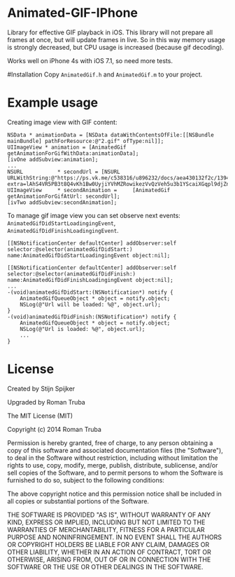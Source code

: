 # Animated-GIF-IPhone

Library for effective GIF playback in iOS. This library will not prepare all frames at once, but will update frames in live. So in this way memory usage is strongly decreased, but CPU usage is increased (because gif decoding).

Works well on iPhone 4s with iOS 7.1, so need more tests.

#Installation
Copy `AnimatedGif.h` and `AnimatedGif.m` to your project.

# Example usage
Creating image view with GIF content:
```
NSData * animationData = [NSData dataWithContentsOfFile:[[NSBundle mainBundle] pathForResource:@"2.gif" ofType:nil]];
UIImageView * animation = [AnimatedGif getAnimationForGifWithData:animationData];
[ivOne addSubview:animation];
...
NSURL 			* secondUrl = [NSURL URLWithString:@"https://ps.vk.me/c538316/u896232/docs/aea430132f2c/1394991425_140509903.gif?extra=lAhS4VR5PB3t8Q4vKh1Bw0UyjiYVhMZRowikezVvQzVeh5u3b1YScaiXGqpl9djZnJg8w46l_rjOYi5kaLGPm2Zo"];
UIImageView 	* secondAnimation = 	[AnimatedGif getAnimationForGifAtUrl: secondUrl];
[ivTwo addSubview:secondAnimation];
```

To manage gif image view you can set observe next events: `AnimatedGifDidStartLoadingingEvent`, `AnimatedGifDidFinishLoadingingEvent`.
```
[[NSNotificationCenter defaultCenter] addObserver:self selector:@selector(animatedGifDidStart:) name:AnimatedGifDidStartLoadingingEvent object:nil];

[[NSNotificationCenter defaultCenter] addObserver:self selector:@selector(animatedGifDidFinish:) name:AnimatedGifDidFinishLoadingingEvent object:nil];
...
-(void)animatedGifDidStart:(NSNotification*) notify {
    AnimatedGifQueueObject * object = notify.object;
    NSLog(@"Url will be loaded: %@", object.url);
}
-(void)animatedGifDidFinish:(NSNotification*) notify {
    AnimatedGifQueueObject * object = notify.object;
    NSLog(@"Url is loaded: %@", object.url);
    ...
}
```

# License
Created by Stijn Spijker

Upgraded by Roman Truba

The MIT License (MIT)

Copyright (c) 2014 Roman Truba

Permission is hereby granted, free of charge, to any person obtaining a copy
of this software and associated documentation files (the "Software"), to deal
in the Software without restriction, including without limitation the rights
to use, copy, modify, merge, publish, distribute, sublicense, and/or sell
copies of the Software, and to permit persons to whom the Software is
furnished to do so, subject to the following conditions:

The above copyright notice and this permission notice shall be included in
all copies or substantial portions of the Software.

THE SOFTWARE IS PROVIDED "AS IS", WITHOUT WARRANTY OF ANY KIND, EXPRESS OR
IMPLIED, INCLUDING BUT NOT LIMITED TO THE WARRANTIES OF MERCHANTABILITY,
FITNESS FOR A PARTICULAR PURPOSE AND NONINFRINGEMENT. IN NO EVENT SHALL THE
AUTHORS OR COPYRIGHT HOLDERS BE LIABLE FOR ANY CLAIM, DAMAGES OR OTHER
LIABILITY, WHETHER IN AN ACTION OF CONTRACT, TORT OR OTHERWISE, ARISING FROM,
OUT OF OR IN CONNECTION WITH THE SOFTWARE OR THE USE OR OTHER DEALINGS IN
THE SOFTWARE.
